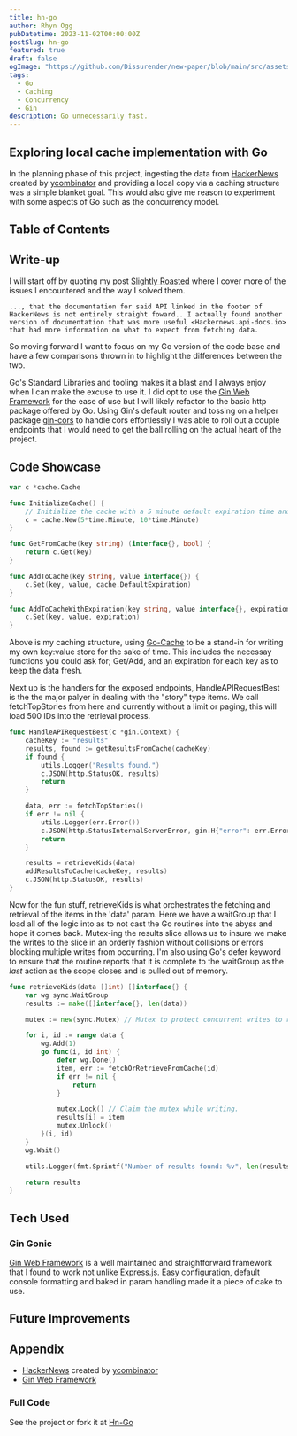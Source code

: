 ```yaml
---
title: hn-go
author: Rhyn Ogg
pubDatetime: 2023-11-02T00:00:00Z
postSlug: hn-go
featured: true
draft: false
ogImage: "https://github.com/Dissurender/new-paper/blob/main/src/assets/images/hngo.png"
tags:
  - Go
  - Caching
  - Concurrency
  - Gin
description: Go unnecessarily fast.
---
```


## Exploring local cache implementation with Go

In the planning phase of this project, ingesting the data from [HackerNews](https://news.ycombinator.com) created by [ycombinator](https://www.ycombinator.com) and providing a local copy via a caching structure was a simple blanket goal. This would also give me reason to experiment with some aspects of Go such as the concurrency model.

## Table of Contents

## Write-up

I will start off by quoting my post [Slightly Roasted](https://new-paper.vercel.app/posts/slightly-roasted) where I cover more of the issues I encountered and the way I solved them.

`..., that the documentation for said API linked in the footer of HackerNews is not entirely straight foward.. I actually found another version of documentation that was more useful <Hackernews.api-docs.io> that had more information on what to expect from fetching data.`

So moving forward I want to focus on my Go version of the code base and have a few comparisons thrown in to highlight the differences between the two.

Go's Standard Libraries and tooling makes it a blast and I always enjoy when I can make the excuse to use it. I did opt to use the [Gin Web Framework](https://gin-gonic.com) for the ease of use but I will likely refactor to the basic http package offered by Go. Using Gin's default router and tossing on a helper package [gin-cors](https://github.com/itsjamie/gin-cors) to handle cors effortlessly I was able to roll out a couple endpoints that I would need to get the ball rolling on the actual heart of the project.

## Code Showcase

```go
var c *cache.Cache

func InitializeCache() {
	// Initialize the cache with a 5 minute default expiration time and a 10 minute cleanup interval
	c = cache.New(5*time.Minute, 10*time.Minute)
}

func GetFromCache(key string) (interface{}, bool) {
	return c.Get(key)
}

func AddToCache(key string, value interface{}) {
	c.Set(key, value, cache.DefaultExpiration)
}

func AddToCacheWithExpiration(key string, value interface{}, expiration time.Duration) {
	c.Set(key, value, expiration)
}
```

Above is my caching structure, using [Go-Cache](https://github.com/patrickmn/go-cache) to be a stand-in for writing my own key:value store for the sake of time.
This includes the necessay functions you could ask for; Get/Add, and an expiration for each key as to keep the data fresh.

Next up is the handlers for the exposed endpoints, HandleAPIRequestBest is the the major palyer in dealing with the "story" type items. We call fetchTopStories from here and currently without a limit or paging, this will load 500 IDs into the retrieval process.

```go
func HandleAPIRequestBest(c *gin.Context) {
	cacheKey := "results"
	results, found := getResultsFromCache(cacheKey)
	if found {
		utils.Logger("Results found.")
		c.JSON(http.StatusOK, results)
		return
	}

	data, err := fetchTopStories()
	if err != nil {
		utils.Logger(err.Error())
		c.JSON(http.StatusInternalServerError, gin.H{"error": err.Error()})
		return
	}

	results = retrieveKids(data)
	addResultsToCache(cacheKey, results)
	c.JSON(http.StatusOK, results)
}
```

Now for the fun stuff, retrieveKids is what orchestrates the fetching and retrieval of the items in the 'data' param. Here we have a waitGroup that I load all of the logic into as to not cast the Go routines into the abyss and hope it comes back. Mutex-ing the results slice allows us to insure we make the writes to the slice in an orderly fashion without collisions or errors blocking multiple writes from occurring. I'm also using Go's defer keyword to ensure that the routine reports that it is complete to the waitGroup as the _last_ action as the scope closes and is pulled out of memory.

```go
func retrieveKids(data []int) []interface{} {
	var wg sync.WaitGroup
	results := make([]interface{}, len(data))

	mutex := new(sync.Mutex) // Mutex to protect concurrent writes to results.

	for i, id := range data {
		wg.Add(1)
		go func(i, id int) {
			defer wg.Done()
			item, err := fetchOrRetrieveFromCache(id)
			if err != nil {
				return
			}

			mutex.Lock() // Claim the mutex while writing.
			results[i] = item
			mutex.Unlock()
		}(i, id)
	}
	wg.Wait()

	utils.Logger(fmt.Sprintf("Number of results found: %v", len(results)))

	return results
}
```

## Tech Used

### Gin Gonic

[Gin Web Framework](https://gin-gonic.com) is a well maintained and straightforward framework that I found to work not unlike Express.js. Easy configuration, default console formatting and baked in param handling made it a piece of cake to use.

## Future Improvements

## Appendix

- [HackerNews](https://news.ycombinator.com) created by [ycombinator](https://www.ycombinator.com)<br>
- [Gin Web Framework](https://gin-gonic.com)

### Full Code

See the project or fork it at [Hn-Go](https://github.com/Dissurender/hn-gho#readme)
